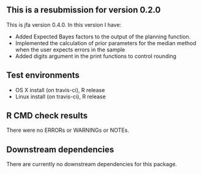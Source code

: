 ## This is a resubmission for version 0.2.0
This is jfa version 0.4.0. In this version I have:

* Added Expected Bayes factors to the output of the planning function.
* Implemented the calculation of prior parameters for the median method when the user expects errors in the sample
* Added digits argument in the print functions to control rounding

## Test environments
* OS X install (on travis-ci), R release
* Linux install (on travis-ci), R release

## R CMD check results
There were no ERRORs or WARNINGs or NOTEs. 

## Downstream dependencies
There are currently no downstream dependencies for this package.